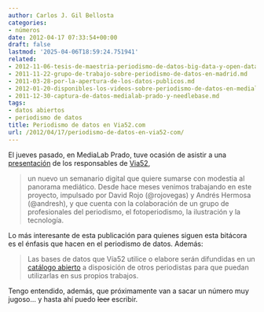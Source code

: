 ```yaml
---
author: Carlos J. Gil Bellosta
categories:
- números
date: 2012-04-17 07:33:54+00:00
draft: false
lastmod: '2025-04-06T18:59:24.751941'
related:
- 2012-11-06-tesis-de-maestria-periodismo-de-datos-big-data-y-open-data.md
- 2011-11-22-grupo-de-trabajo-sobre-periodismo-de-datos-en-madrid.md
- 2011-03-28-por-la-apertura-de-los-datos-publicos.md
- 2012-01-20-disponibles-los-videos-sobre-periodismo-de-datos-en-medialab-prado.md
- 2011-12-30-captura-de-datos-medialab-prado-y-needlebase.md
tags:
- datos abiertos
- periodismo de datos
title: Periodismo de datos en Via52.com
url: /2012/04/17/periodismo-de-datos-en-via52-com/
---
```


El jueves pasado, en MediaLab Prado, tuve ocasión de asistir a una [presentación](http://medialab-prado.es/article/via52) de los responsables de [Via52](http://via52.com/),

>un nuevo un semanario digital que quiere sumarse con modestia al panorama mediático. Desde hace meses venimos trabajando en este proyecto, impulsado por David Rojo (@rojovegas) y Andrés Hermosa (@andresh), y que cuenta con la colaboración de un grupo de profesionales del periodismo, el fotoperiodismo, la ilustración y la tecnología.

Lo más interesante de esta publicación para quienes siguen esta bitácora es el énfasis que hacen en el periodismo de datos. Además:

>Las bases de datos que Vía52 utilice o elabore serán difundidas en un [catálogo abierto](http://buzzdata.com/via52) a disposición de otros periodistas para que puedan utilizarlas en sus propios trabajos.

Tengo entendido, además, que próximamente van a sacar un número muy jugoso... y hasta ahí puedo ~~leer~~ escribir.